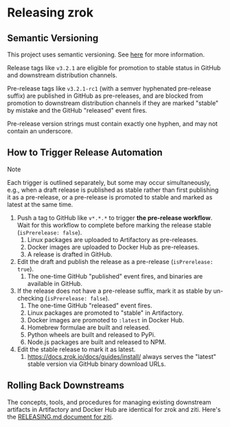 
# Releasing zrok

## Semantic Versioning

This project uses semantic versioning. See [here](https://semver.org/) for more information.

Release tags like `v3.2.1` are eligible for promotion to stable status in GitHub and downstream distribution channels.

Pre-release tags like `v3.2.1-rc1` (with a semver hyphenated pre-release suffix) are published in GitHub as pre-releases, and are blocked from promotion to downstream distribution channels if they are marked "stable" by mistake and the GitHub "released" event fires.

Pre-release version strings must contain exactly one hyphen, and may not contain an underscore.

## How to Trigger Release Automation

> [!NOTE]
> Each trigger is outlined separately, but some may occur simultaneously, e.g., when a draft release is published as stable rather than first publishing it as a pre-release, or a pre-release is promoted to stable and marked as latest at the same time.

1. Push a tag to GitHub like `v*.*.*` to trigger **the pre-release workflow**. Wait for this workflow to complete before marking the release stable (`isPrerelease: false`).
    1. Linux packages are uploaded to Artifactory as pre-releases.
    1. Docker images are uploaded to Docker Hub as pre-releases.
    1. A release is drafted in GitHub.
1. Edit the draft and publish the release as a pre-release (`isPrerelease: true`).
    1. The one-time GitHub "published" event fires, and binaries are available in GitHub.
1. If the release does not have a pre-release suffix, mark it as stable by un-checking (`isPrerelease: false`).
    1. The one-time GitHub "released" event fires.
    1. Linux packages are promoted to "stable" in Artifactory.
    1. Docker images are promoted to `:latest` in Docker Hub.
    1. Homebrew formulae are built and released.
    1. Python wheels are built and released to PyPi.
    1. Node.js packages are built and released to NPM.
1. Edit the stable release to mark it as latest.
    1. https://docs.zrok.io/docs/guides/install/ always serves the "latest" stable version via GitHub binary download URLs.

## Rolling Back Downstreams

The concepts, tools, and procedures for managing existing downstream artifacts in Artifactory and Docker Hub are identical for zrok and ziti. Here's the [RELEASING.md document for ziti](https://github.com/openziti/ziti/blob/main/RELEASING.md#rolling-back-downstreams).
